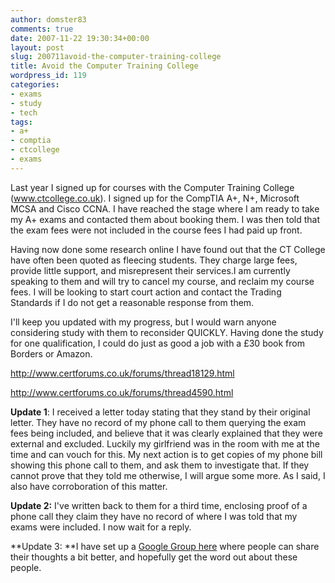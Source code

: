 ```yaml
---
author: domster83
comments: true
date: 2007-11-22 19:30:34+00:00
layout: post
slug: 200711avoid-the-computer-training-college
title: Avoid the Computer Training College
wordpress_id: 119
categories:
- exams
- study
- tech
tags:
- a+
- comptia
- ctcollege
- exams
---
```


Last year I signed up for courses with the Computer Training College (www.ctcollege.co.uk).
I signed up for the CompTIA A+, N+, Microsoft MCSA and Cisco CCNA. I have reached the stage where I am ready to take my A+ exams and contacted them about booking them. I was then told that the exam fees were not included in the course fees I had paid up front.




Having now done some research online I have found out that the CT College have often been quoted as fleecing students. They charge large fees, provide little support, and misrepresent their services.I am currently speaking to them and will try to cancel my course, and reclaim my course fees. I will be looking to start court action and contact the Trading Standards if I do not get a reasonable response from them.




I'll keep you updated with my progress, but I would warn anyone considering study with them to reconsider QUICKLY. Having done the study for one qualification, I could do just as good a job with a £30 book from Borders or Amazon.




http://www.certforums.co.uk/forums/thread18129.html




http://www.certforums.co.uk/forums/thread4590.html




**Update 1**: I received a letter today stating that they stand by their original letter. They have no record of my phone call to them querying the exam fees being included, and believe that it was clearly explained that they were external and excluded. Luckily my girlfriend was in the room with me at the time and can vouch for this. My next action is to get copies of my phone bill showing this phone call to them, and ask them to investigate that. If they cannot prove that they told me otherwise, I will argue some more. As I said, I also have corroboration of this matter.




**Update 2:** I've written back to them for a third time, enclosing proof of a phone call they claim they have no record of where I was told that my exams were included. I now wait for a reply.




**Update 3: **I have set up a [Google Group here](http://groups.google.com/group/ct-college-complaints?) where people can share their thoughts a bit better, and hopefully get the word out about these people.
